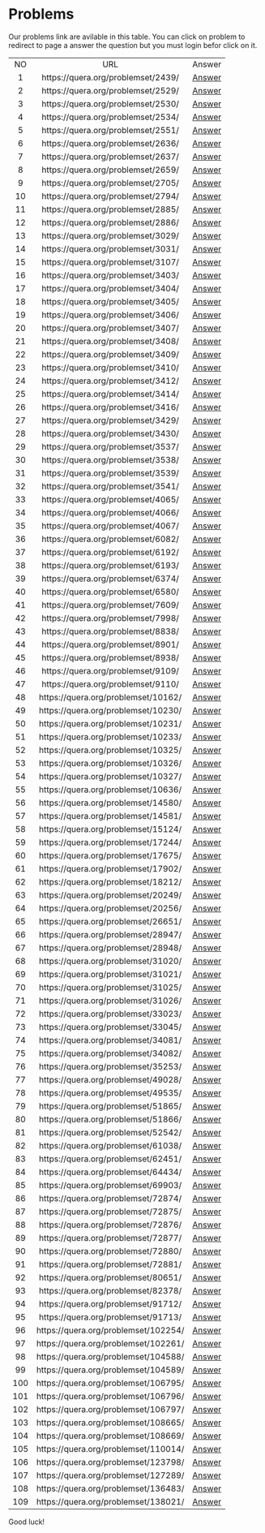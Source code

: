 # Problems
Our problems link are avilable in this table. You can click on problem to redirect to page a answer the question but you must login befor click on it.

<table border="0" cellspacing="0" cellpadding="0" align="center">
                <tr>
                    <td align="center">
                        NO
                    </td>
                    <td align="center">
                        URL
                    </td>
                    <td align="center">
                        Answer
                    </td>
                </tr>
        <tr>
            <td align="center">
                1
            </td>
            <td align="center">
                https://quera.org/problemset/2439/
            </td>
            <td align="center">
                <a href='https://github.com/myp79/Quera-Problem-Solution/tree/Develope/Competition/2439'>Answer</a>
            </td>
        </tr>
            <tr>
            <td align="center">
                2
            </td>
            <td align="center">
                https://quera.org/problemset/2529/
            </td>
            <td align="center">
                <a href='https://github.com/myp79/Quera-Problem-Solution/tree/Develope/Competition/2529'>Answer</a>
            </td>
        </tr>
            <tr>
            <td align="center">
                3
            </td>
            <td align="center">
                https://quera.org/problemset/2530/
            </td>
            <td align="center">
                <a href='https://github.com/myp79/Quera-Problem-Solution/tree/Develope/Competition/2530'>Answer</a>
            </td>
        </tr>
            <tr>
            <td align="center">
                4
            </td>
            <td align="center">
                https://quera.org/problemset/2534/
            </td>
            <td align="center">
                <a href='https://github.com/myp79/Quera-Problem-Solution/tree/Develope/Competition/2534'>Answer</a>
            </td>
        </tr>
            <tr>
            <td align="center">
                5
            </td>
            <td align="center">
                https://quera.org/problemset/2551/
            </td>
            <td align="center">
                <a href='https://github.com/myp79/Quera-Problem-Solution/tree/Develope/Competition/2551'>Answer</a>
            </td>
        </tr>
            <tr>
            <td align="center">
                6
            </td>
            <td align="center">
                https://quera.org/problemset/2636/
            </td>
            <td align="center">
                <a href='https://github.com/myp79/Quera-Problem-Solution/tree/Develope/Competition/2636'>Answer</a>
            </td>
        </tr>
            <tr>
            <td align="center">
                7
            </td>
            <td align="center">
                https://quera.org/problemset/2637/
            </td>
            <td align="center">
                <a href='https://github.com/myp79/Quera-Problem-Solution/tree/Develope/Competition/2637'>Answer</a>
            </td>
        </tr>
            <tr>
            <td align="center">
                8
            </td>
            <td align="center">
                https://quera.org/problemset/2659/
            </td>
            <td align="center">
                <a href='https://github.com/myp79/Quera-Problem-Solution/tree/Develope/Competition/2659'>Answer</a>
            </td>
        </tr>
            <tr>
            <td align="center">
                9
            </td>
            <td align="center">
                https://quera.org/problemset/2705/
            </td>
            <td align="center">
                <a href='https://github.com/myp79/Quera-Problem-Solution/tree/Develope/Competition/2705'>Answer</a>
            </td>
        </tr>
            <tr>
            <td align="center">
                10
            </td>
            <td align="center">
                https://quera.org/problemset/2794/
            </td>
            <td align="center">
                <a href='https://github.com/myp79/Quera-Problem-Solution/tree/Develope/Competition/2794'>Answer</a>
            </td>
        </tr>
            <tr>
            <td align="center">
                11
            </td>
            <td align="center">
                https://quera.org/problemset/2885/
            </td>
            <td align="center">
                <a href='https://github.com/myp79/Quera-Problem-Solution/tree/Develope/Competition/2885'>Answer</a>
            </td>
        </tr>
            <tr>
            <td align="center">
                12
            </td>
            <td align="center">
                https://quera.org/problemset/2886/
            </td>
            <td align="center">
                <a href='https://github.com/myp79/Quera-Problem-Solution/tree/Develope/Competition/2886'>Answer</a>
            </td>
        </tr>
            <tr>
            <td align="center">
                13
            </td>
            <td align="center">
                https://quera.org/problemset/3029/
            </td>
            <td align="center">
                <a href='https://github.com/myp79/Quera-Problem-Solution/tree/Develope/Competition/3029'>Answer</a>
            </td>
        </tr>
            <tr>
            <td align="center">
                14
            </td>
            <td align="center">
                https://quera.org/problemset/3031/
            </td>
            <td align="center">
                <a href='https://github.com/myp79/Quera-Problem-Solution/tree/Develope/Competition/3031'>Answer</a>
            </td>
        </tr>
            <tr>
            <td align="center">
                15
            </td>
            <td align="center">
                https://quera.org/problemset/3107/
            </td>
            <td align="center">
                <a href='https://github.com/myp79/Quera-Problem-Solution/tree/Develope/Competition/3107'>Answer</a>
            </td>
        </tr>
            <tr>
            <td align="center">
                16
            </td>
            <td align="center">
                https://quera.org/problemset/3403/
            </td>
            <td align="center">
                <a href='https://github.com/myp79/Quera-Problem-Solution/tree/Develope/Competition/3403'>Answer</a>
            </td>
        </tr>
            <tr>
            <td align="center">
                17
            </td>
            <td align="center">
                https://quera.org/problemset/3404/
            </td>
            <td align="center">
                <a href='https://github.com/myp79/Quera-Problem-Solution/tree/Develope/Competition/3404'>Answer</a>
            </td>
        </tr>
            <tr>
            <td align="center">
                18
            </td>
            <td align="center">
                https://quera.org/problemset/3405/
            </td>
            <td align="center">
                <a href='https://github.com/myp79/Quera-Problem-Solution/tree/Develope/Competition/3405'>Answer</a>
            </td>
        </tr>
            <tr>
            <td align="center">
                19
            </td>
            <td align="center">
                https://quera.org/problemset/3406/
            </td>
            <td align="center">
                <a href='https://github.com/myp79/Quera-Problem-Solution/tree/Develope/Competition/3406'>Answer</a>
            </td>
        </tr>
            <tr>
            <td align="center">
                20
            </td>
            <td align="center">
                https://quera.org/problemset/3407/
            </td>
            <td align="center">
                <a href='https://github.com/myp79/Quera-Problem-Solution/tree/Develope/Competition/3407'>Answer</a>
            </td>
        </tr>
            <tr>
            <td align="center">
                21
            </td>
            <td align="center">
                https://quera.org/problemset/3408/
            </td>
            <td align="center">
                <a href='https://github.com/myp79/Quera-Problem-Solution/tree/Develope/Competition/3408'>Answer</a>
            </td>
        </tr>
            <tr>
            <td align="center">
                22
            </td>
            <td align="center">
                https://quera.org/problemset/3409/
            </td>
            <td align="center">
                <a href='https://github.com/myp79/Quera-Problem-Solution/tree/Develope/Competition/3409'>Answer</a>
            </td>
        </tr>
            <tr>
            <td align="center">
                23
            </td>
            <td align="center">
                https://quera.org/problemset/3410/
            </td>
            <td align="center">
                <a href='https://github.com/myp79/Quera-Problem-Solution/tree/Develope/Competition/3410'>Answer</a>
            </td>
        </tr>
            <tr>
            <td align="center">
                24
            </td>
            <td align="center">
                https://quera.org/problemset/3412/
            </td>
            <td align="center">
                <a href='https://github.com/myp79/Quera-Problem-Solution/tree/Develope/Competition/3412'>Answer</a>
            </td>
        </tr>
            <tr>
            <td align="center">
                25
            </td>
            <td align="center">
                https://quera.org/problemset/3414/
            </td>
            <td align="center">
                <a href='https://github.com/myp79/Quera-Problem-Solution/tree/Develope/Competition/3414'>Answer</a>
            </td>
        </tr>
            <tr>
            <td align="center">
                26
            </td>
            <td align="center">
                https://quera.org/problemset/3416/
            </td>
            <td align="center">
                <a href='https://github.com/myp79/Quera-Problem-Solution/tree/Develope/Competition/3416'>Answer</a>
            </td>
        </tr>
            <tr>
            <td align="center">
                27
            </td>
            <td align="center">
                https://quera.org/problemset/3429/
            </td>
            <td align="center">
                <a href='https://github.com/myp79/Quera-Problem-Solution/tree/Develope/Competition/3429'>Answer</a>
            </td>
        </tr>
            <tr>
            <td align="center">
                28
            </td>
            <td align="center">
                https://quera.org/problemset/3430/
            </td>
            <td align="center">
                <a href='https://github.com/myp79/Quera-Problem-Solution/tree/Develope/Competition/3430'>Answer</a>
            </td>
        </tr>
            <tr>
            <td align="center">
                29
            </td>
            <td align="center">
                https://quera.org/problemset/3537/
            </td>
            <td align="center">
                <a href='https://github.com/myp79/Quera-Problem-Solution/tree/Develope/Competition/3537'>Answer</a>
            </td>
        </tr>
            <tr>
            <td align="center">
                30
            </td>
            <td align="center">
                https://quera.org/problemset/3538/
            </td>
            <td align="center">
                <a href='https://github.com/myp79/Quera-Problem-Solution/tree/Develope/Competition/3538'>Answer</a>
            </td>
        </tr>
            <tr>
            <td align="center">
                31
            </td>
            <td align="center">
                https://quera.org/problemset/3539/
            </td>
            <td align="center">
                <a href='https://github.com/myp79/Quera-Problem-Solution/tree/Develope/Competition/3539'>Answer</a>
            </td>
        </tr>
            <tr>
            <td align="center">
                32
            </td>
            <td align="center">
                https://quera.org/problemset/3541/
            </td>
            <td align="center">
                <a href='https://github.com/myp79/Quera-Problem-Solution/tree/Develope/Competition/3541'>Answer</a>
            </td>
        </tr>
            <tr>
            <td align="center">
                33
            </td>
            <td align="center">
                https://quera.org/problemset/4065/
            </td>
            <td align="center">
                <a href='https://github.com/myp79/Quera-Problem-Solution/tree/Develope/Competition/4065'>Answer</a>
            </td>
        </tr>
            <tr>
            <td align="center">
                34
            </td>
            <td align="center">
                https://quera.org/problemset/4066/
            </td>
            <td align="center">
                <a href='https://github.com/myp79/Quera-Problem-Solution/tree/Develope/Competition/4066'>Answer</a>
            </td>
        </tr>
            <tr>
            <td align="center">
                35
            </td>
            <td align="center">
                https://quera.org/problemset/4067/
            </td>
            <td align="center">
                <a href='https://github.com/myp79/Quera-Problem-Solution/tree/Develope/Competition/4067'>Answer</a>
            </td>
        </tr>
            <tr>
            <td align="center">
                36
            </td>
            <td align="center">
                https://quera.org/problemset/6082/
            </td>
            <td align="center">
                <a href='https://github.com/myp79/Quera-Problem-Solution/tree/Develope/Competition/6082'>Answer</a>
            </td>
        </tr>
            <tr>
            <td align="center">
                37
            </td>
            <td align="center">
                https://quera.org/problemset/6192/
            </td>
            <td align="center">
                <a href='https://github.com/myp79/Quera-Problem-Solution/tree/Develope/Competition/6192'>Answer</a>
            </td>
        </tr>
            <tr>
            <td align="center">
                38
            </td>
            <td align="center">
                https://quera.org/problemset/6193/
            </td>
            <td align="center">
                <a href='https://github.com/myp79/Quera-Problem-Solution/tree/Develope/Competition/6193'>Answer</a>
            </td>
        </tr>
            <tr>
            <td align="center">
                39
            </td>
            <td align="center">
                https://quera.org/problemset/6374/
            </td>
            <td align="center">
                <a href='https://github.com/myp79/Quera-Problem-Solution/tree/Develope/Competition/6374'>Answer</a>
            </td>
        </tr>
            <tr>
            <td align="center">
                40
            </td>
            <td align="center">
                https://quera.org/problemset/6580/
            </td>
            <td align="center">
                <a href='https://github.com/myp79/Quera-Problem-Solution/tree/Develope/Competition/6580'>Answer</a>
            </td>
        </tr>
            <tr>
            <td align="center">
                41
            </td>
            <td align="center">
                https://quera.org/problemset/7609/
            </td>
            <td align="center">
                <a href='https://github.com/myp79/Quera-Problem-Solution/tree/Develope/Competition/7609'>Answer</a>
            </td>
        </tr>
            <tr>
            <td align="center">
                42
            </td>
            <td align="center">
                https://quera.org/problemset/7998/
            </td>
            <td align="center">
                <a href='https://github.com/myp79/Quera-Problem-Solution/tree/Develope/Competition/7998'>Answer</a>
            </td>
        </tr>
            <tr>
            <td align="center">
                43
            </td>
            <td align="center">
                https://quera.org/problemset/8838/
            </td>
            <td align="center">
                <a href='https://github.com/myp79/Quera-Problem-Solution/tree/Develope/Competition/8838'>Answer</a>
            </td>
        </tr>
            <tr>
            <td align="center">
                44
            </td>
            <td align="center">
                https://quera.org/problemset/8901/
            </td>
            <td align="center">
                <a href='https://github.com/myp79/Quera-Problem-Solution/tree/Develope/Competition/8901'>Answer</a>
            </td>
        </tr>
            <tr>
            <td align="center">
                45
            </td>
            <td align="center">
                https://quera.org/problemset/8938/
            </td>
            <td align="center">
                <a href='https://github.com/myp79/Quera-Problem-Solution/tree/Develope/Competition/8938'>Answer</a>
            </td>
        </tr>
            <tr>
            <td align="center">
                46
            </td>
            <td align="center">
                https://quera.org/problemset/9109/
            </td>
            <td align="center">
                <a href='https://github.com/myp79/Quera-Problem-Solution/tree/Develope/Competition/9109'>Answer</a>
            </td>
        </tr>
            <tr>
            <td align="center">
                47
            </td>
            <td align="center">
                https://quera.org/problemset/9110/
            </td>
            <td align="center">
                <a href='https://github.com/myp79/Quera-Problem-Solution/tree/Develope/Competition/9110'>Answer</a>
            </td>
        </tr>
            <tr>
            <td align="center">
                48
            </td>
            <td align="center">
                https://quera.org/problemset/10162/
            </td>
            <td align="center">
                <a href='https://github.com/myp79/Quera-Problem-Solution/tree/Develope/Competition/10162'>Answer</a>
            </td>
        </tr>
            <tr>
            <td align="center">
                49
            </td>
            <td align="center">
                https://quera.org/problemset/10230/
            </td>
            <td align="center">
                <a href='https://github.com/myp79/Quera-Problem-Solution/tree/Develope/Competition/10230'>Answer</a>
            </td>
        </tr>
            <tr>
            <td align="center">
                50
            </td>
            <td align="center">
                https://quera.org/problemset/10231/
            </td>
            <td align="center">
                <a href='https://github.com/myp79/Quera-Problem-Solution/tree/Develope/Competition/10231'>Answer</a>
            </td>
        </tr>
            <tr>
            <td align="center">
                51
            </td>
            <td align="center">
                https://quera.org/problemset/10233/
            </td>
            <td align="center">
                <a href='https://github.com/myp79/Quera-Problem-Solution/tree/Develope/Competition/10233'>Answer</a>
            </td>
        </tr>
            <tr>
            <td align="center">
                52
            </td>
            <td align="center">
                https://quera.org/problemset/10325/
            </td>
            <td align="center">
                <a href='https://github.com/myp79/Quera-Problem-Solution/tree/Develope/Competition/10325'>Answer</a>
            </td>
        </tr>
            <tr>
            <td align="center">
                53
            </td>
            <td align="center">
                https://quera.org/problemset/10326/
            </td>
            <td align="center">
                <a href='https://github.com/myp79/Quera-Problem-Solution/tree/Develope/Competition/10326'>Answer</a>
            </td>
        </tr>
            <tr>
            <td align="center">
                54
            </td>
            <td align="center">
                https://quera.org/problemset/10327/
            </td>
            <td align="center">
                <a href='https://github.com/myp79/Quera-Problem-Solution/tree/Develope/Competition/10327'>Answer</a>
            </td>
        </tr>
            <tr>
            <td align="center">
                55
            </td>
            <td align="center">
                https://quera.org/problemset/10636/
            </td>
            <td align="center">
                <a href='https://github.com/myp79/Quera-Problem-Solution/tree/Develope/Competition/10636'>Answer</a>
            </td>
        </tr>
            <tr>
            <td align="center">
                56
            </td>
            <td align="center">
                https://quera.org/problemset/14580/
            </td>
            <td align="center">
                <a href='https://github.com/myp79/Quera-Problem-Solution/tree/Develope/Competition/14580'>Answer</a>
            </td>
        </tr>
            <tr>
            <td align="center">
                57
            </td>
            <td align="center">
                https://quera.org/problemset/14581/
            </td>
            <td align="center">
                <a href='https://github.com/myp79/Quera-Problem-Solution/tree/Develope/Competition/14581'>Answer</a>
            </td>
        </tr>
            <tr>
            <td align="center">
                58
            </td>
            <td align="center">
                https://quera.org/problemset/15124/
            </td>
            <td align="center">
                <a href='https://github.com/myp79/Quera-Problem-Solution/tree/Develope/Competition/15124'>Answer</a>
            </td>
        </tr>
            <tr>
            <td align="center">
                59
            </td>
            <td align="center">
                https://quera.org/problemset/17244/
            </td>
            <td align="center">
                <a href='https://github.com/myp79/Quera-Problem-Solution/tree/Develope/Competition/17244'>Answer</a>
            </td>
        </tr>
            <tr>
            <td align="center">
                60
            </td>
            <td align="center">
                https://quera.org/problemset/17675/
            </td>
            <td align="center">
                <a href='https://github.com/myp79/Quera-Problem-Solution/tree/Develope/Competition/17675'>Answer</a>
            </td>
        </tr>
            <tr>
            <td align="center">
                61
            </td>
            <td align="center">
                https://quera.org/problemset/17902/
            </td>
            <td align="center">
                <a href='https://github.com/myp79/Quera-Problem-Solution/tree/Develope/Competition/17902'>Answer</a>
            </td>
        </tr>
            <tr>
            <td align="center">
                62
            </td>
            <td align="center">
                https://quera.org/problemset/18212/
            </td>
            <td align="center">
                <a href='https://github.com/myp79/Quera-Problem-Solution/tree/Develope/Competition/18212'>Answer</a>
            </td>
        </tr>
            <tr>
            <td align="center">
                63
            </td>
            <td align="center">
                https://quera.org/problemset/20249/
            </td>
            <td align="center">
                <a href='https://github.com/myp79/Quera-Problem-Solution/tree/Develope/Competition/20249'>Answer</a>
            </td>
        </tr>
            <tr>
            <td align="center">
                64
            </td>
            <td align="center">
                https://quera.org/problemset/20256/
            </td>
            <td align="center">
                <a href='https://github.com/myp79/Quera-Problem-Solution/tree/Develope/Competition/20256'>Answer</a>
            </td>
        </tr>
            <tr>
            <td align="center">
                65
            </td>
            <td align="center">
                https://quera.org/problemset/26651/
            </td>
            <td align="center">
                <a href='https://github.com/myp79/Quera-Problem-Solution/tree/Develope/Competition/26651'>Answer</a>
            </td>
        </tr>
            <tr>
            <td align="center">
                66
            </td>
            <td align="center">
                https://quera.org/problemset/28947/
            </td>
            <td align="center">
                <a href='https://github.com/myp79/Quera-Problem-Solution/tree/Develope/Competition/28947'>Answer</a>
            </td>
        </tr>
            <tr>
            <td align="center">
                67
            </td>
            <td align="center">
                https://quera.org/problemset/28948/
            </td>
            <td align="center">
                <a href='https://github.com/myp79/Quera-Problem-Solution/tree/Develope/Competition/28948'>Answer</a>
            </td>
        </tr>
            <tr>
            <td align="center">
                68
            </td>
            <td align="center">
                https://quera.org/problemset/31020/
            </td>
            <td align="center">
                <a href='https://github.com/myp79/Quera-Problem-Solution/tree/Develope/Competition/31020'>Answer</a>
            </td>
        </tr>
            <tr>
            <td align="center">
                69
            </td>
            <td align="center">
                https://quera.org/problemset/31021/
            </td>
            <td align="center">
                <a href='https://github.com/myp79/Quera-Problem-Solution/tree/Develope/Competition/31021'>Answer</a>
            </td>
        </tr>
            <tr>
            <td align="center">
                70
            </td>
            <td align="center">
                https://quera.org/problemset/31025/
            </td>
            <td align="center">
                <a href='https://github.com/myp79/Quera-Problem-Solution/tree/Develope/Competition/31025'>Answer</a>
            </td>
        </tr>
            <tr>
            <td align="center">
                71
            </td>
            <td align="center">
                https://quera.org/problemset/31026/
            </td>
            <td align="center">
                <a href='https://github.com/myp79/Quera-Problem-Solution/tree/Develope/Competition/31026'>Answer</a>
            </td>
        </tr>
            <tr>
            <td align="center">
                72
            </td>
            <td align="center">
                https://quera.org/problemset/33023/
            </td>
            <td align="center">
                <a href='https://github.com/myp79/Quera-Problem-Solution/tree/Develope/Competition/33023'>Answer</a>
            </td>
        </tr>
            <tr>
            <td align="center">
                73
            </td>
            <td align="center">
                https://quera.org/problemset/33045/
            </td>
            <td align="center">
                <a href='https://github.com/myp79/Quera-Problem-Solution/tree/Develope/Competition/33045'>Answer</a>
            </td>
        </tr>
            <tr>
            <td align="center">
                74
            </td>
            <td align="center">
                https://quera.org/problemset/34081/
            </td>
            <td align="center">
                <a href='https://github.com/myp79/Quera-Problem-Solution/tree/Develope/Competition/34081'>Answer</a>
            </td>
        </tr>
            <tr>
            <td align="center">
                75
            </td>
            <td align="center">
                https://quera.org/problemset/34082/
            </td>
            <td align="center">
                <a href='https://github.com/myp79/Quera-Problem-Solution/tree/Develope/Competition/34082'>Answer</a>
            </td>
        </tr>
            <tr>
            <td align="center">
                76
            </td>
            <td align="center">
                https://quera.org/problemset/35253/
            </td>
            <td align="center">
                <a href='https://github.com/myp79/Quera-Problem-Solution/tree/Develope/Competition/35253'>Answer</a>
            </td>
        </tr>
            <tr>
            <td align="center">
                77
            </td>
            <td align="center">
                https://quera.org/problemset/49028/
            </td>
            <td align="center">
                <a href='https://github.com/myp79/Quera-Problem-Solution/tree/Develope/Competition/49028'>Answer</a>
            </td>
        </tr>
            <tr>
            <td align="center">
                78
            </td>
            <td align="center">
                https://quera.org/problemset/49535/
            </td>
            <td align="center">
                <a href='https://github.com/myp79/Quera-Problem-Solution/tree/Develope/Competition/49535'>Answer</a>
            </td>
        </tr>
            <tr>
            <td align="center">
                79
            </td>
            <td align="center">
                https://quera.org/problemset/51865/
            </td>
            <td align="center">
                <a href='https://github.com/myp79/Quera-Problem-Solution/tree/Develope/Competition/51865'>Answer</a>
            </td>
        </tr>
            <tr>
            <td align="center">
                80
            </td>
            <td align="center">
                https://quera.org/problemset/51866/
            </td>
            <td align="center">
                <a href='https://github.com/myp79/Quera-Problem-Solution/tree/Develope/Competition/51866'>Answer</a>
            </td>
        </tr>
            <tr>
            <td align="center">
                81
            </td>
            <td align="center">
                https://quera.org/problemset/52542/
            </td>
            <td align="center">
                <a href='https://github.com/myp79/Quera-Problem-Solution/tree/Develope/Competition/52542'>Answer</a>
            </td>
        </tr>
            <tr>
            <td align="center">
                82
            </td>
            <td align="center">
                https://quera.org/problemset/61038/
            </td>
            <td align="center">
                <a href='https://github.com/myp79/Quera-Problem-Solution/tree/Develope/Competition/61038'>Answer</a>
            </td>
        </tr>
            <tr>
            <td align="center">
                83
            </td>
            <td align="center">
                https://quera.org/problemset/62451/
            </td>
            <td align="center">
                <a href='https://github.com/myp79/Quera-Problem-Solution/tree/Develope/Competition/62451'>Answer</a>
            </td>
        </tr>
            <tr>
            <td align="center">
                84
            </td>
            <td align="center">
                https://quera.org/problemset/64434/
            </td>
            <td align="center">
                <a href='https://github.com/myp79/Quera-Problem-Solution/tree/Develope/Competition/64434'>Answer</a>
            </td>
        </tr>
            <tr>
            <td align="center">
                85
            </td>
            <td align="center">
                https://quera.org/problemset/69903/
            </td>
            <td align="center">
                <a href='https://github.com/myp79/Quera-Problem-Solution/tree/Develope/Competition/69903'>Answer</a>
            </td>
        </tr>
            <tr>
            <td align="center">
                86
            </td>
            <td align="center">
                https://quera.org/problemset/72874/
            </td>
            <td align="center">
                <a href='https://github.com/myp79/Quera-Problem-Solution/tree/Develope/Competition/72874'>Answer</a>
            </td>
        </tr>
            <tr>
            <td align="center">
                87
            </td>
            <td align="center">
                https://quera.org/problemset/72875/
            </td>
            <td align="center">
                <a href='https://github.com/myp79/Quera-Problem-Solution/tree/Develope/Competition/72875'>Answer</a>
            </td>
        </tr>
            <tr>
            <td align="center">
                88
            </td>
            <td align="center">
                https://quera.org/problemset/72876/
            </td>
            <td align="center">
                <a href='https://github.com/myp79/Quera-Problem-Solution/tree/Develope/Competition/72876'>Answer</a>
            </td>
        </tr>
            <tr>
            <td align="center">
                89
            </td>
            <td align="center">
                https://quera.org/problemset/72877/
            </td>
            <td align="center">
                <a href='https://github.com/myp79/Quera-Problem-Solution/tree/Develope/Competition/72877'>Answer</a>
            </td>
        </tr>
            <tr>
            <td align="center">
                90
            </td>
            <td align="center">
                https://quera.org/problemset/72880/
            </td>
            <td align="center">
                <a href='https://github.com/myp79/Quera-Problem-Solution/tree/Develope/Competition/72880'>Answer</a>
            </td>
        </tr>
            <tr>
            <td align="center">
                91
            </td>
            <td align="center">
                https://quera.org/problemset/72881/
            </td>
            <td align="center">
                <a href='https://github.com/myp79/Quera-Problem-Solution/tree/Develope/Competition/72881'>Answer</a>
            </td>
        </tr>
            <tr>
            <td align="center">
                92
            </td>
            <td align="center">
                https://quera.org/problemset/80651/
            </td>
            <td align="center">
                <a href='https://github.com/myp79/Quera-Problem-Solution/tree/Develope/Competition/80651'>Answer</a>
            </td>
        </tr>
            <tr>
            <td align="center">
                93
            </td>
            <td align="center">
                https://quera.org/problemset/82378/
            </td>
            <td align="center">
                <a href='https://github.com/myp79/Quera-Problem-Solution/tree/Develope/Competition/82378'>Answer</a>
            </td>
        </tr>
            <tr>
            <td align="center">
                94
            </td>
            <td align="center">
                https://quera.org/problemset/91712/
            </td>
            <td align="center">
                <a href='https://github.com/myp79/Quera-Problem-Solution/tree/Develope/Competition/91712'>Answer</a>
            </td>
        </tr>
            <tr>
            <td align="center">
                95
            </td>
            <td align="center">
                https://quera.org/problemset/91713/
            </td>
            <td align="center">
                <a href='https://github.com/myp79/Quera-Problem-Solution/tree/Develope/Competition/91713'>Answer</a>
            </td>
        </tr>
            <tr>
            <td align="center">
                96
            </td>
            <td align="center">
                https://quera.org/problemset/102254/
            </td>
            <td align="center">
                <a href='https://github.com/myp79/Quera-Problem-Solution/tree/Develope/Competition/102254'>Answer</a>
            </td>
        </tr>
            <tr>
            <td align="center">
                97
            </td>
            <td align="center">
                https://quera.org/problemset/102261/
            </td>
            <td align="center">
                <a href='https://github.com/myp79/Quera-Problem-Solution/tree/Develope/Competition/102261'>Answer</a>
            </td>
        </tr>
            <tr>
            <td align="center">
                98
            </td>
            <td align="center">
                https://quera.org/problemset/104588/
            </td>
            <td align="center">
                <a href='https://github.com/myp79/Quera-Problem-Solution/tree/Develope/Competition/104588'>Answer</a>
            </td>
        </tr>
            <tr>
            <td align="center">
                99
            </td>
            <td align="center">
                https://quera.org/problemset/104589/
            </td>
            <td align="center">
                <a href='https://github.com/myp79/Quera-Problem-Solution/tree/Develope/Competition/104589'>Answer</a>
            </td>
        </tr>
            <tr>
            <td align="center">
                100
            </td>
            <td align="center">
                https://quera.org/problemset/106795/
            </td>
            <td align="center">
                <a href='https://github.com/myp79/Quera-Problem-Solution/tree/Develope/Competition/106795'>Answer</a>
            </td>
        </tr>
            <tr>
            <td align="center">
                101
            </td>
            <td align="center">
                https://quera.org/problemset/106796/
            </td>
            <td align="center">
                <a href='https://github.com/myp79/Quera-Problem-Solution/tree/Develope/Competition/106796'>Answer</a>
            </td>
        </tr>
            <tr>
            <td align="center">
                102
            </td>
            <td align="center">
                https://quera.org/problemset/106797/
            </td>
            <td align="center">
                <a href='https://github.com/myp79/Quera-Problem-Solution/tree/Develope/Competition/106797'>Answer</a>
            </td>
        </tr>
            <tr>
            <td align="center">
                103
            </td>
            <td align="center">
                https://quera.org/problemset/108665/
            </td>
            <td align="center">
                <a href='https://github.com/myp79/Quera-Problem-Solution/tree/Develope/Competition/108665'>Answer</a>
            </td>
        </tr>
            <tr>
            <td align="center">
                104
            </td>
            <td align="center">
                https://quera.org/problemset/108669/
            </td>
            <td align="center">
                <a href='https://github.com/myp79/Quera-Problem-Solution/tree/Develope/Competition/108669'>Answer</a>
            </td>
        </tr>
            <tr>
            <td align="center">
                105
            </td>
            <td align="center">
                https://quera.org/problemset/110014/
            </td>
            <td align="center">
                <a href='https://github.com/myp79/Quera-Problem-Solution/tree/Develope/Competition/110014'>Answer</a>
            </td>
        </tr>
            <tr>
            <td align="center">
                106
            </td>
            <td align="center">
                https://quera.org/problemset/123798/
            </td>
            <td align="center">
                <a href='https://github.com/myp79/Quera-Problem-Solution/tree/Develope/Competition/123798'>Answer</a>
            </td>
        </tr>
            <tr>
            <td align="center">
                107
            </td>
            <td align="center">
                https://quera.org/problemset/127289/
            </td>
            <td align="center">
                <a href='https://github.com/myp79/Quera-Problem-Solution/tree/Develope/Competition/127289'>Answer</a>
            </td>
        </tr>
            <tr>
            <td align="center">
                108
            </td>
            <td align="center">
                https://quera.org/problemset/136483/
            </td>
            <td align="center">
                <a href='https://github.com/myp79/Quera-Problem-Solution/tree/Develope/Competition/136483'>Answer</a>
            </td>
        </tr>
            <tr>
            <td align="center">
                109
            </td>
            <td align="center">
                https://quera.org/problemset/138021/
            </td>
            <td align="center">
                <a href='https://github.com/myp79/Quera-Problem-Solution/tree/Develope/Competition/138021'>Answer</a>
            </td>
        </tr>
            </table>
Good luck!